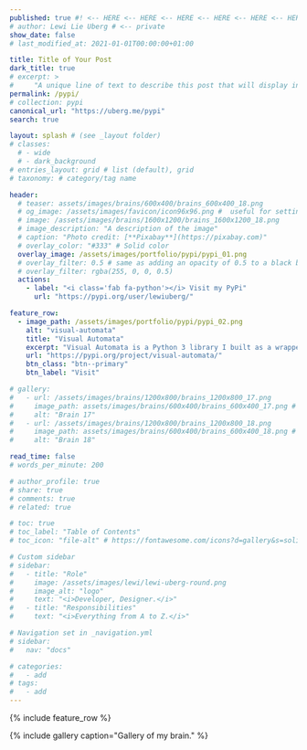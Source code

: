 ```yaml
---
published: true #! <-- HERE <-- HERE <-- HERE <-- HERE <-- HERE <-- HERE
# author: Lewi Lie Uberg # <-- private
show_date: false
# last_modified_at: 2021-01-01T00:00:00+01:00

title: Title of Your Post
dark_title: true
# excerpt: >
#     "A unique line of text to describe this post that will display in an archive listing and meta description with SEO benefits."
permalink: /pypi/
# collection: pypi
canonical_url: "https://uberg.me/pypi"
search: true

layout: splash # (see _layout folder)
# classes:
  # - wide
  # - dark_background
# entries_layout: grid # list (default), grid
# taxonomy: # category/tag name

header:
  # teaser: assets/images/brains/600x400/brains_600x400_18.png
  # og_image: /assets/images/favicon/icon96x96.png #  useful for setting OpenGraph images on pages that don’t have a header or overlay image.
  # image: /assets/images/brains/1600x1200/brains_1600x1200_18.png
  # image_description: "A description of the image"
  # caption: "Photo credit: [**Pixabay**](https://pixabay.com)"
  # overlay_color: "#333" # Solid color
  overlay_image: /assets/images/portfolio/pypi/pypi_01.png
  # overlay_filter: 0.5 # same as adding an opacity of 0.5 to a black background
  # overlay_filter: rgba(255, 0, 0, 0.5)
  actions:
    - label: "<i class='fab fa-python'></i> Visit my PyPi"
      url: "https://pypi.org/user/lewiuberg/"

feature_row:
  - image_path: /assets/images/portfolio/pypi/pypi_02.png
    alt: "visual-automata"
    title: "Visual Automata"
    excerpt: "Visual Automata is a Python 3 library I built as a wrapper for the Automata library to add more visualization features."
    url: "https://pypi.org/project/visual-automata/"
    btn_class: "btn--primary"
    btn_label: "Visit"

# gallery:
#   - url: /assets/images/brains/1200x800/brains_1200x800_17.png
#     image_path: assets/images/brains/600x400/brains_600x400_17.png # -th
#     alt: "Brain 17"
#   - url: /assets/images/brains/1200x800/brains_1200x800_18.png
#     image_path: assets/images/brains/600x400/brains_600x400_18.png # -th
#     alt: "Brain 18"

read_time: false
# words_per_minute: 200

# author_profile: true
# share: true
# comments: true
# related: true

# toc: true
# toc_label: "Table of Contents"
# toc_icon: "file-alt" # https://fontawesome.com/icons?d=gallery&s=solid&m=free

# Custom sidebar
# sidebar:
#   - title: "Role"
#     image: /assets/images/lewi/lewi-uberg-round.png
#     image_alt: "logo"
#     text: "<i>Developer, Designer.</i>"
#   - title: "Responsibilities"
#     text: "<i>Everything from A to Z.</i>"

# Navigation set in _navigation.yml
# sidebar:
#   nav: "docs"

# categories:
#   - add
# tags:
#   - add
---
```

<!-- Global site tag (gtag.js) - Google Analytics -->
<script async src="https://www.googletagmanager.com/gtag/js?id=G-X5TVX1RNG8"></script>
<script>
  window.dataLayer = window.dataLayer || [];
  function gtag(){dataLayer.push(arguments);}
  gtag('js', new Date());

  gtag('config', 'G-X5TVX1RNG8');
</script>

{% include feature_row %}

{% include gallery caption="Gallery of my brain." %}
